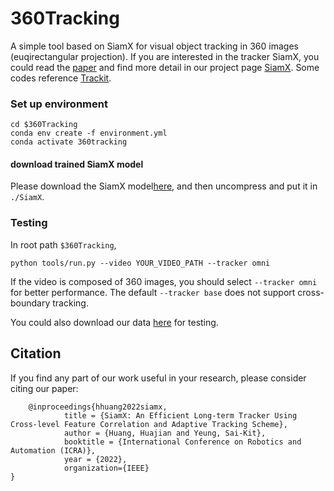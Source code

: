 # 360Tracking
A simple tool based on SiamX for visual object tracking in 360 images (euqirectangular projection). If you are interested in the tracker SiamX, you could read the [paper](https://huajianup.github.io/research/SiamX/SiamX_ICRA2022.pdf) and find more detail in our project page [SiamX](https://huajianup.github.io/research/SiamX/). Some codes reference [Trackit](https://github.com/researchmm/TracKit/).


### Set up environment

```
cd $360Tracking
conda env create -f environment.yml
conda activate 360tracking
```

#### download trained SiamX model
Please download the SiamX model[here](), and then uncompress and put it in `./SiamX`.



### Testing
In root path `$360Tracking`,

```
python tools/run.py --video YOUR_VIDEO_PATH --tracker omni
```
If the video is composed of 360 images, you should select `--tracker omni` for better performance. The default `--tracker base` does not support cross-boundary tracking.

You could also download our data [here]() for testing.


## Citation
If you find any part of our work useful in your research, please consider citing our paper:
```
    @inproceedings{hhuang2022siamx,
	        title = {SiamX: An Efficient Long-term Tracker Using Cross-level Feature Correlation and Adaptive Tracking Scheme},
	        author = {Huang, Huajian and Yeung, Sai-Kit},
	    	booktitle = {International Conference on Robotics and Automation (ICRA)},
	    	year = {2022},
	    	organization={IEEE}
}
```
